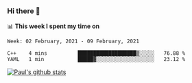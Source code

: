 ### Hi there 👋

📊 **This week I spent my time on**
<!--START_SECTION:waka-->
```text
Week: 02 February, 2021 - 09 February, 2021

C++    4 mins          ███████████████████▒░░░░░   76.88 % 
YAML   1 min           █████▓░░░░░░░░░░░░░░░░░░░   23.12 % 
```
<!--END_SECTION:waka-->


[![Paul's github stats](https://github-readme-stats.vercel.app/api?username=mickeyouyou&theme=dracula&show_icons=true)](https://github.com/anuraghazra/github-readme-stats)
